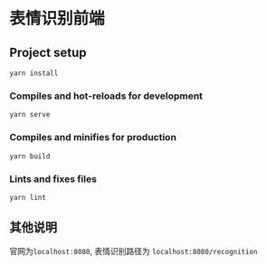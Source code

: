 # 表情识别前端

## Project setup

```
yarn install
```

### Compiles and hot-reloads for development
```
yarn serve
```

### Compiles and minifies for production
```
yarn build
```

### Lints and fixes files

```
yarn lint
```
## 其他说明
官网为`localhost:8080`, 表情识别路径为 `localhost:8080/recognition`
